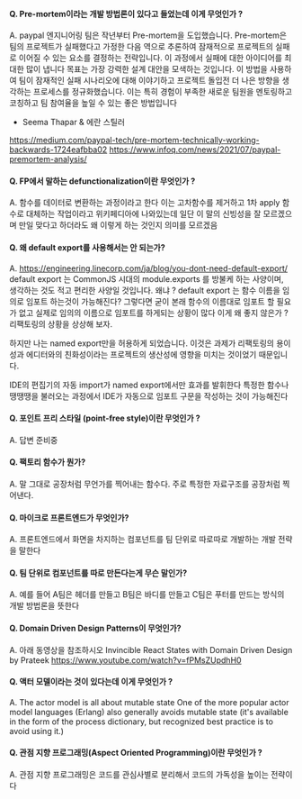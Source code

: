 #### Q. Pre-mortem이라는 개발 방법론이 있다고 들었는데 이게 무엇인가 ?

A. paypal 엔지니어링 팀은 작년부터 Pre-mortem을 도입했습니다.
Pre-mortem은 팀의 프로젝트가 실패했다고 가정한 다음 역으로 추론하여 잠재적으로 프로젝트의 실패로 이어질 수 있는 요소를 결정하는 전략입니다. 
이 과정에서 실패에 대한 아이디어를 최대한 많이 냅니다
목표는 가장 강력한 설계 대안을 모색하는 것입니다.
이 방법을 사용하여 팀이 잠재적인 실패 시나리오에 대해 이야기하고 프로젝트 돌입전 더 나은 방향을 생각하는 프로세스를 정규화했습니다.
이는 특히 경험이 부족한 새로운 팀원을 멘토링하고 코칭하고 팀 참여율을 높일 수 있는 좋은 방법입니다

- Seema Thapar & 에란 스틸러

https://medium.com/paypal-tech/pre-mortem-technically-working-backwards-1724eafbba02
https://www.infoq.com/news/2021/07/paypal-premortem-analysis/

#### Q. FP에서 말하는 defunctionalization이란 무엇인가 ?

A. 함수를 데이터로 변환하는 과정이라고 한다
이는 고차함수를 제거하고 1차 apply 함수로 대체하는 작업이라고 위키페디아에 나와있는데 일단 이 말의 신빙성을 잘 모르겠으며 만일 맞다고 하더라도 왜 이렇게 하는 것인지 의미를 모르겠음

#### Q. 왜 default export를 사용해서는 안 되는가?

A. https://engineering.linecorp.com/ja/blog/you-dont-need-default-export/
default export 는 CommonJS 시대의 module.exports 를 방불케 하는 사양이며, 생각하는 것도 적고 편리한 사양일 것입니다.
왜냐 ? default export 는 함수 이름을 임의로 임포트 하는것이 가능해진다?
그렇다면 굳이 본래 함수의 이름대로 임포트 할 필요가 없고 실제로 임의의 이름으로 임포트를 하게되는 상황이 많다
이게 왜 좋지 않은가 ? 리팩토링의 상황을 상상해 보자.

하지만 나는 named export만을 허용하게 되었습니다.
이것은 과제가 리팩토링의 용이성과 에디터와의 친화성이라는 프로젝트의 생산성에 영향을 미치는 것이었기 때문입니다.

IDE의 편집기의 자동 import가 named export에서만 효과를 발휘한다
특정한 함수나 땡땡땡을 불러오는 과정에서 IDE가 자동으로 임포트 구문을 작성하는 것이 가능해진다

#### Q. 포인트 프리 스타일 (point-free style)이란 무엇인가 ?

A. 답변 준비중

#### Q. 팩토리 함수가 뭔가?

A. 말 그대로 공장처럼 무언가를 찍어내는 함수다. 주로 특정한 자료구조를 공장처럼 찍어낸다.

#### Q. 마이크로 프론트엔드가 무엇인가?

A. 프론트엔드에서 화면을 차지하는 컴포넌트를 팀 단위로 따로따로 개발하는 개발 전략을 말한다

#### Q. 팀 단위로 컴포넌트를 따로 만든다는게 무슨 말인가?

A. 예를 들어 A팀은 헤더를 만들고 B팀은 바디를 만들고 C팀은 푸터를 만드는 방식의 개발 방법론을 뜻한다

#### Q. Domain Driven Design Patterns이 무엇인가?

A. 아래 동영상을 참조하시오
Invincible React States with Domain Driven Design by Prateek
https://www.youtube.com/watch?v=fPMsZUpdhH0

#### Q. 액터 모델이라는 것이 있다는데 이게 무엇인가 ?

A. The actor model is all about mutable state
One of the more popular actor model languages (Erlang) also generally avoids mutable state (it's available in the form of the process dictionary, but recognized best practice is to avoid using it.)

#### Q. 관점 지향 프로그래밍(Aspect Oriented Programming)이란 무엇인가 ?

A. 관점 지향 프로그래밍은 코드를 관심사별로 분리해서 코드의 가독성을 높이는 전략이다